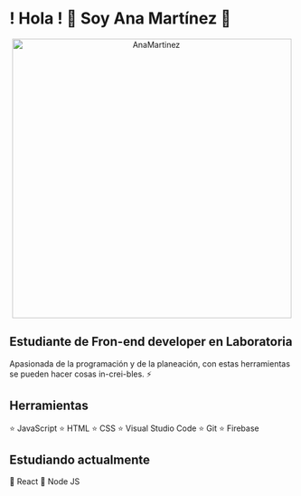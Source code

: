 #                      ! Hola !     👋                Soy Ana Martínez :woman:

<div align="center">
  <img src="https://github.com/AnaMartinez040816/AnaMartinez040816/assets/name.gif" alt="AnaMartinez" width="494"/>
</div>

## Estudiante de Fron-end developer en Laboratoria

Apasionada de la programación y de la planeación, con estas herramientas se pueden hacer cosas in-crei-bles.  :zap:



## Herramientas

:star:  JavaScript
:star:  HTML
:star:  CSS
:star:  Visual Studio Code
:star:  Git
:star:  Firebase


## Estudiando actualmente

:dizzy: React
:dizzy: Node JS

